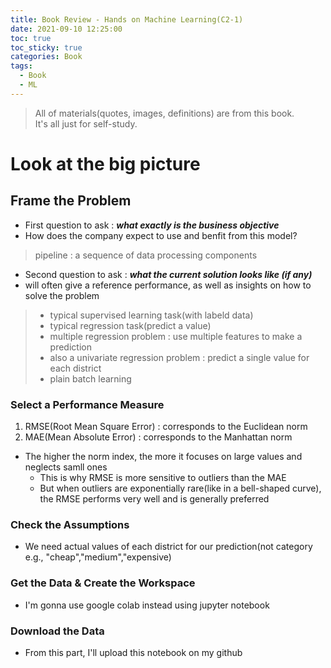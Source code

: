 ```yaml
---
title: Book Review - Hands on Machine Learning(C2-1)
date: 2021-09-10 12:25:00
toc: true
toc_sticky: true
categories: Book
tags:
  - Book
  - ML
---
```


> All of materials(quotes, images, definitions) are from this book.  
It's all just for self-study.

# Look at the big picture

## Frame the Problem
- First question to ask : ***what exactly is the business objective***
- How does the company expect to use and benfit from this model?

> pipeline : a sequence of data processing components

- Second question to ask : ***what the current solution looks like (if any)***
- will often give a reference performance, as well as insights on how to solve the problem
> - typical supervised learning task(with labeld data)  
> - typical regression task(predict a value)  
> - multiple regression problem : use multiple features to make a prediction   
> - also a univariate regression problem : predict a single value for each district       
> - plain batch learning   

### Select a Performance Measure
1. RMSE(Root Mean Square Error) : corresponds to the Euclidean norm
2. MAE(Mean Absolute Error) : corresponds to the Manhattan norm
- The higher the norm index, the more it focuses on large values and neglects samll ones
  - This is why RMSE is more sensitive to outliers than the MAE
  - But when outliers are exponentially rare(like in a bell-shaped curve), the RMSE performs very well and is generally preferred

### Check the Assumptions
- We need actual values of each district for our prediction(not category e.g., "cheap","medium","expensive)

### Get the Data & Create the Workspace
- I'm gonna use google colab instead using jupyter notebook

### Download the Data 
- From this part, I'll upload this notebook on my github